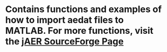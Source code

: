 # Contains functions and examples of how to import aedat files to MATLAB.  For more functions, visit the [jAER SourceForge Page](https://sourceforge.net/p/jaer/code/HEAD/tree/scripts/matlab/)
